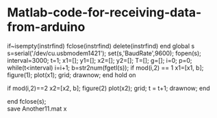 # Matlab-code-for-receiving-data-from-arduino
if~isempty(instrfind)
fclose(instrfind)
delete(instrfind)
end
global s
s=serial('/dev/cu.usbmodem1421');
set(s,'BaudRate',9600);
fopen(s);
interval=3000;
t=1;
x1=[];
y1=[];
x2=[];
y2=[];
T=[];
g=[];
i=0;
p=0;
while(t<interval)
    i=i+1;
b=str2num(fgetl(s));
if mod(i,2) == 1
    x1=[x1, b];
figure(1);
plot(x1);
grid;
drawnow;
end
hold on

if mod(i,2)==2
    x2=[x2, b];
    figure(2)
  plot(x2);
grid;
t = t+1;
drawnow;
end

end
fclose(s);  
save Another11.mat x
